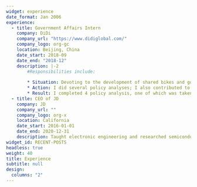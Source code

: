 ```yaml
---
widget: experience
date_format: Jan 2006
experience:
  - title: Government Affairs Intern
    company: DiDi
    company_url: "https://www.didiglobal.com/"
    company_logo: org-gc
    location: Beijing, China
    date_start: 2018-09
    date_end: "2018-12"
    description: |-2
        #Responsibilities include:
        
        * Situation: Devoting to the development of shared bikes and government-business relationship in DiDi.
        * Action: I did several policy analyses; I also contributed to strategies for shared bikes, such as strategies for developing our bikes in universities, activities for government-business cooperation, etc.
        * Result: I completed 4 policy analysis, one of which was taken as an internal reference to the government in Kunming; Quarterly targets in the development of our shared bikes was achieved by my team one month in advance.
  - title: CEO of JD
    company: JD
    company_url: ""
    company_logo: org-x
    location: California
    date_start: 2016-01-01
    date_end: 2020-12-31
    description: Taught electronic engineering and researched semiconductor physics.
widget_id: RECENT-POSTS
headless: true
weight: 40
title: Experience
subtitle: null
design:
  columns: "2"
---
```

